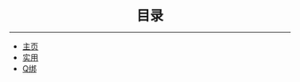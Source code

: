 <center><font size=5><b>目录</b></font></center> 

***

* [主页](/)  
* [实用](/wz/sy/sy.md)  
* [Q绑](/wz/qq/cx.html)  
